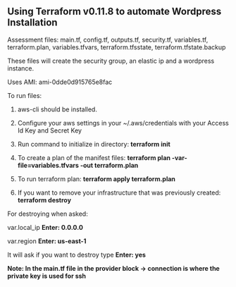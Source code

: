 
Using Terraform v0.11.8 to automate Wordpress Installation
----------------------

Assessment files: 
main.tf,
config.tf,
outputs.tf,
security.tf,
variables.tf,
terraform.plan,
variables.tfvars,
terraform.tfsstate,
terraform.tfstate.backup


These files will create the security group, an elastic ip and a wordpress instance.

Uses AMI: ami-0dde0d915765e8fac

To run files:

1. aws-cli should be installed.  

2. Configure your aws settings in your ~/.aws/credentials with your Access Id Key and Secret Key 

3. Run command to initialize in directory: 
**terraform init**

4. To create a plan of the manifest files:
**terraform plan -var-file=variables.tfvars -out terraform.plan**

5. To run terraform plan:
**terraform apply terraform.plan**

6. If you want to remove your infrastructure that was previously created:
**terraform destroy**

For destroying when asked:

var.local_ip
**Enter:
0.0.0.0**

var.region
**Enter:
us-east-1**

It will ask if you want to destroy type
**Enter: 
yes**


**Note: In the main.tf file in the provider block -> connection is where the private key is used for ssh**  


